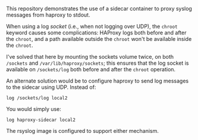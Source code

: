This repository demonstrates the use of a sidecar container to proxy
syslog messages from haproxy to stdout.

When using a log *socket* (i.e., when not logging over UDP), the
`chroot` keyword causes some complications: HAProxy logs both before
and after the `chroot`, and a path available outside the `chroot`
won't be available inside the `chroot`.

I've solved that here by mounting the sockets volume twice, on both
`/sockets` and `/var/lib/haproxy/sockets`; this ensures that the log
socket is available on `/sockets/log` both before and after the
`chroot` operation.

An alternate solution would be to configure haproxy to send log
messages to the sidecar using UDP.  Instead of:

    log /sockets/log local2

You would simply use:

    log haproxy-sidecar local2

The rsyslog image is configured to support either mechanism.
